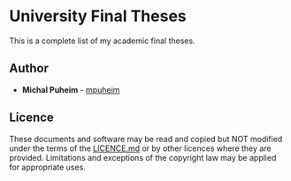 # University Final Theses

This is a complete list of my academic final theses.

## Author

* **Michal Puheim** - [mpuheim](https://github.com/mpuheim)

## Licence

These documents and software may be read and copied but NOT modified under the terms of the [LICENCE.md](LICENCE.md) or by other licences where they are provided. Limitations and exceptions of the copyright law may be applied for appropriate uses.
